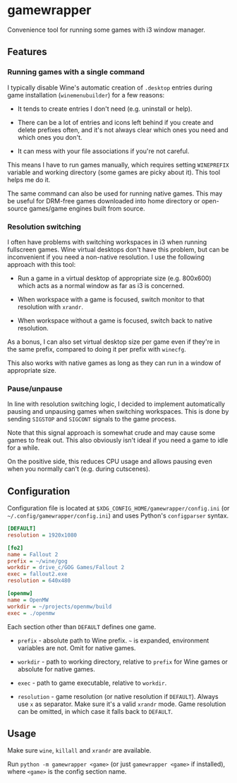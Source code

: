 # gamewrapper

Convenience tool for running some games with i3 window manager.

## Features

### Running games with a single command

I typically disable Wine's automatic creation of `.desktop` entries during game
installation (`winemenubuilder`) for a few reasons:

- It tends to create entries I don't need (e.g. uninstall or help).

- There can be a lot of entries and icons left behind if you create and delete
prefixes often, and it's not always clear which ones you need and which ones you
don't.

- It can mess with your file associations if you're not careful.

This means I have to run games manually, which requires setting `WINEPREFIX`
variable and working directory (some games are picky about it). This tool helps
me do it.

The same command can also be used for running native games. This may be useful
for DRM-free games downloaded into home directory or open-source games/game
engines built from source.

### Resolution switching

I often have problems with switching workspaces in i3 when running fullscreen
games. Wine virtual desktops don't have this problem, but can be inconvenient if
you need a non-native resolution. I use the following approach with this tool:

- Run a game in a virtual desktop of appropriate size (e.g. 800x600) which acts
as a normal window as far as i3 is concerned.

- When workspace with a game is focused, switch monitor to that resolution with
`xrandr`.

- When workspace without a game is focused, switch back to native resolution.

As a bonus, I can also set virtual desktop size per game even if they're in the
same prefix, compared to doing it per prefix with `winecfg`.

This also works with native games as long as they can run in a window of
appropriate size.

### Pause/unpause

In line with resolution switching logic, I decided to implement automatically
pausing and unpausing games when switching workspaces. This is done by sending
`SIGSTOP` and `SIGCONT` signals to the game process.

Note that this signal approach is somewhat crude and may cause some games to
freak out. This also obviously isn't ideal if you need a game to idle for a
while.

On the positive side, this reduces CPU usage and allows pausing even when you
normally can't (e.g. during cutscenes).

## Configuration

Configuration file is located at `$XDG_CONFIG_HOME/gamewrapper/config.ini` (or
`~/.config/gamewrapper/config.ini`) and uses Python's `configparser` syntax.

```ini
[DEFAULT]
resolution = 1920x1080

[fo2]
name = Fallout 2
prefix = ~/wine/gog
workdir = drive_c/GOG Games/Fallout 2
exec = fallout2.exe
resolution = 640x480

[openmw]
name = OpenMW
workdir = ~/projects/openmw/build
exec = ./openmw
```

Each section other than `DEFAULT` defines one game.

- `prefix` - absolute path to Wine prefix. `~` is expanded, environment
variables are not. Omit for native games.

- `workdir` - path to working directory, relative to `prefix` for Wine games or
absolute for native games.

- `exec` - path to game executable, relative to `workdir`.

- `resolution` - game resolution (or native resolution if `DEFAULT`). Always
use `x` as separator. Make sure it's a valid `xrandr` mode. Game resolution can
be omitted, in which case it falls back to `DEFAULT`.

## Usage

Make sure `wine`, `killall` and `xrandr` are available.

Run `python -m gamewrapper <game>` (or just `gamewrapper <game>` if installed),
where `<game>` is the config section name.
